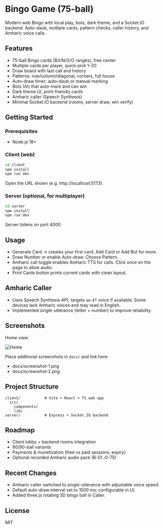 # Bingo Game (75-ball)

Modern web Bingo with local play, bots, dark theme, and a Socket.IO backend. Auto-daub, multiple cards, pattern checks, caller history, and Amharic voice calls.

## Features
- 75-ball Bingo cards (B/I/N/G/O ranges), free center
- Multiple cards per player, quick-pick 1–20
- Draw board with last call and history
- Patterns: row/column/diagonal, corners, full house
- Auto-draw timer; auto-daub or manual marking
- Bots (AI) that auto-mark and can win
- Dark theme UI, print-friendly cards
- Amharic caller (Speech Synthesis)
- Minimal Socket.IO backend (rooms, server draw, win verify)

## Getting Started

### Prerequisites
- Node.js 18+

### Client (web)
```bash
cd client
npm install
npm run dev
```
Open the URL shown (e.g. http://localhost:5173).

### Server (optional, for multiplayer)
```bash
cd server
npm install
npm run dev
```
Server listens on port 4000.

## Usage
- Generate Card → creates your first card. Add Card or Add Bot for more.
- Draw Number or enable Auto-draw. Choose Pattern.
- Amharic call toggle enables Amharic TTS for calls. Click once on the page to allow audio.
- Print Cards button prints current cards with clean layout.

## Amharic Caller
- Uses Speech Synthesis API; targets `am-ET` voice if available. Some devices lack Amharic voices and may read in English.
- Implemented single-utterance (letter + number) to improve reliability.

## Screenshots
Home view:

![Home](docs/home.png)

Place additional screenshots in `docs/` and link here:
- docs/screenshot-1.png
- docs/screenshot-2.png

## Project Structure
```
client/           # Vite + React + TS web app
  src/
    components/
    lib/
server/           # Express + Socket.IO backend
```

## Roadmap
- Client lobby + backend rooms integration
- 80/90-ball variants
- Payments & monetization (free vs paid sessions, expiry)
- Optional recorded Amharic audio pack (B-01..O-75)

## Recent Changes
- Amharic caller switched to single-utterance with adjustable voice speed.
- Default auto-draw interval set to 1500 ms; configurable in UI.
- Added three.js rotating 3D bingo ball in Caller.

## License
MIT